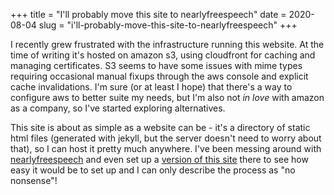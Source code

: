 +++
title = "I'll probably move this site to nearlyfreespeech"
date = 2020-08-04
slug = "i'll-probably-move-this-site-to-nearlyfreespeech"
+++

I recently grew frustrated with the infrastructure running this website.
At the time of writing it's hosted on amazon s3, using cloudfront for
caching and managing certificates. S3 seems to have some issues with mime
types requiring occasional manual fixups through the aws console and
explicit cache invalidations. I'm sure (or at least I hope) that there's a
way to configure aws to better suite my needs, but I'm also not _in love_ with
amazon as a company, so I've started exploring alternatives.

This site is about as simple as a website can be - it's a directory of
static html files (generated with jekyll, but the server doesn't need
to worry about that), so I can host it pretty much anywhere.
I've been messing around with [nearlyfreespeech](https://www.nearlyfreespeech.net/)
and even set up a [version of this site](https://gridbugs.nfshost.com/)
there to see how easy it would be to set up and I can only describe the
process as "no nonsense"!
